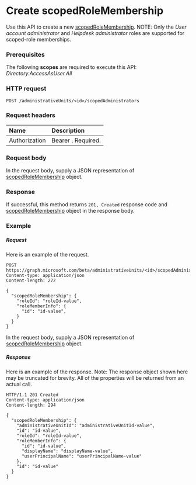 # Create scopedRoleMembership

Use this API to create a new [scopedRoleMembership](../resources/scopedrolemembership.md). NOTE: Only the *User account administrator* and *Helpdesk administrator* roles are supported for scoped-role memberships.

### Prerequisites
The following **scopes** are required to execute this API: *Directory.AccessAsUser.All*

### HTTP request
<!-- { "blockType": "ignored" } -->
```http
POST /administrativeUnits/<id>/scopedAdministrators
```
### Request headers
| Name      |Description|
|:----------|:----------|
| Authorization  | Bearer <token>. Required.|

### Request body
In the request body, supply a JSON representation of [scopedRoleMembership](../resources/scopedrolemembership.md) object.


### Response
If successful, this method returns `201, Created` response code and [scopedRoleMembership](../resources/scopedrolemembership.md) object in the response body.

### Example
##### Request
Here is an example of the request.
<!-- {
  "blockType": "request",
  "name": "create_scopedrolemembership_from_administrativeunit"
}-->
```http
POST https://graph.microsoft.com/beta/administrativeUnits/<id>/scopedAdministrators
Content-type: application/json
Content-length: 272

{
  "scopedRoleMembership": {
    "roleId": "roleId-value",
    "roleMemberInfo": {
      "id": "id-value",
    }
  }
}
```
In the request body, supply a JSON representation of [scopedRoleMembership](../resources/scopedrolemembership.md) object.
##### Response
Here is an example of the response. Note: The response object shown here may be truncated for brevity. All of the properties will be returned from an actual call.
<!-- {
  "blockType": "response",
  "truncated": true,
  "@odata.type": "microsoft.graph.scopedrolemembership"
} -->
```http
HTTP/1.1 201 Created
Content-type: application/json
Content-length: 294

{
  "scopedRoleMembership": {
    "administrativeUnitId": "administrativeUnitId-value",
    "id": "id-value",
    "roleId": "roleId-value",
    "roleMemberInfo": {
      "id": "id-value",
      "displayName": "displayName-value",
      "userPrincipalName": "userPrincipalName-value"
    },
    "id": "id-value"
  }
}
```

<!-- uuid: 8fcb5dbc-d5aa-4681-8e31-b001d5168d79
2015-10-25 14:57:30 UTC -->
<!-- {
  "type": "#page.annotation",
  "description": "Create scopedRoleMembership",
  "keywords": "",
  "section": "documentation",
  "tocPath": ""
}-->